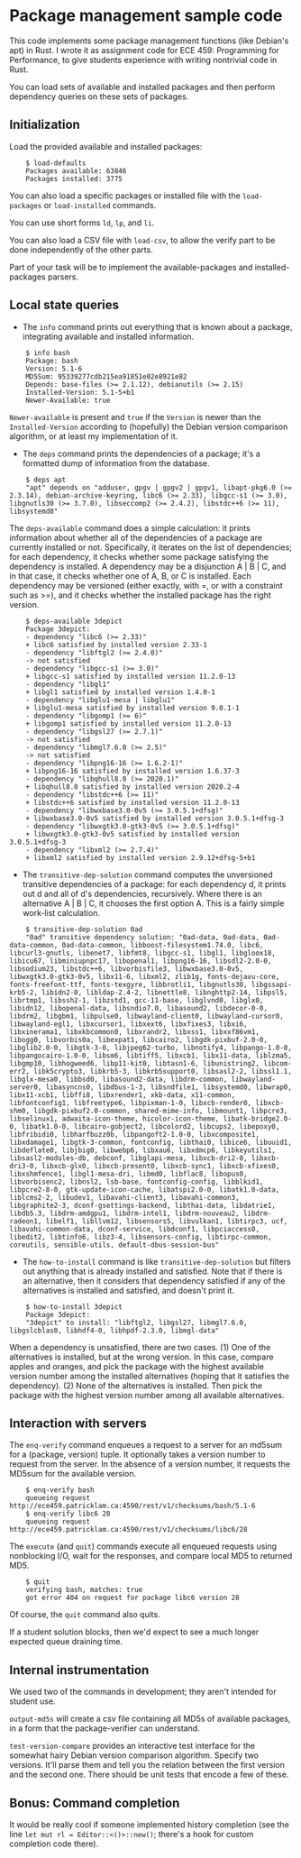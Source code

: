 # Package management sample code

This code implements some package management functions (like Debian's apt) in Rust. I wrote it as assignment code for
ECE 459: Programming for Performance, to give students experience with writing nontrivial code in Rust.

You can load sets of available and installed packages and then perform dependency queries on these sets of packages.

## Initialization

Load the provided available and installed packages:

```
    $ load-defaults
    Packages available: 63846
    Packages installed: 3775
```

You can also load a specific packages or installed file with the `load-packages` or `load-installed` commands.

You can use short forms `ld`, `lp`, and `li`.

You can also load a CSV file with `load-csv`, to allow the verify part to be done independently of the other parts.

Part of your task will be to implement the available-packages and installed-packages parsers.

## Local state queries

* The `info` command prints out everything that is known about a package, integrating available and installed information.

```
    $ info bash
    Package: bash
    Version: 5.1-6
    MD5Sum: 95339277cdb215ea91851e02e8921e82
    Depends: base-files (>= 2.1.12), debianutils (>= 2.15)
    Installed-Version: 5.1-5+b1
    Newer-Available: true
```

`Newer-available` is present and `true` if the `Version` is newer than the `Installed-Version` according to
(hopefully) the Debian version comparison algorithm, or at least my implementation of it.

* The `deps` command prints the dependencies of a package; it's a formatted dump of information from the database.

```
    $ deps apt
    "apt" depends on "adduser, gpgv | gpgv2 | gpgv1, libapt-pkg6.0 (>= 2.3.14), debian-archive-keyring, libc6 (>= 2.33), libgcc-s1 (>= 3.0), libgnutls30 (>= 3.7.0), libseccomp2 (>= 2.4.2), libstdc++6 (>= 11), libsystemd0"
```

The `deps-available` command does a simple calculation: it prints information about whether all of the dependencies of a package are currently installed or not. Specifically, it iterates on the list of dependencies; for each dependency, it checks whether some package satisfying the dependency is installed. A dependency may be a disjunction A | B | C, and in that case, it checks whether one of A, B, or C is installed. Each dependency may be versioned (either exactly, with =, or with a constraint such as >=), and it checks whether the installed package has the right version.

```
    $ deps-available 3depict
    Package 3depict:
    - dependency "libc6 (>= 2.33)"
    + libc6 satisfied by installed version 2.33-1
    - dependency "libftgl2 (>= 2.4.0)"
    -> not satisfied
    - dependency "libgcc-s1 (>= 3.0)"
    + libgcc-s1 satisfied by installed version 11.2.0-13
    - dependency "libgl1"
    + libgl1 satisfied by installed version 1.4.0-1
    - dependency "libglu1-mesa | libglu1"
    + libglu1-mesa satisfied by installed version 9.0.1-1
    - dependency "libgomp1 (>= 6)"
    + libgomp1 satisfied by installed version 11.2.0-13
    - dependency "libgsl27 (>= 2.7.1)"
    -> not satisfied
    - dependency "libmgl7.6.0 (>= 2.5)"
    -> not satisfied
    - dependency "libpng16-16 (>= 1.6.2-1)"
    + libpng16-16 satisfied by installed version 1.6.37-3
    - dependency "libqhull8.0 (>= 2020.1)"
    + libqhull8.0 satisfied by installed version 2020.2-4
    - dependency "libstdc++6 (>= 11)"
    + libstdc++6 satisfied by installed version 11.2.0-13
    - dependency "libwxbase3.0-0v5 (>= 3.0.5.1+dfsg)"
    + libwxbase3.0-0v5 satisfied by installed version 3.0.5.1+dfsg-3
    - dependency "libwxgtk3.0-gtk3-0v5 (>= 3.0.5.1+dfsg)"
    + libwxgtk3.0-gtk3-0v5 satisfied by installed version 3.0.5.1+dfsg-3
    - dependency "libxml2 (>= 2.7.4)"
    + libxml2 satisfied by installed version 2.9.12+dfsg-5+b1
```

* The `transitive-dep-solution` command computes the unversioned transitive dependencies of a package: for each dependency d, it prints out d and all of d's dependencies, recursively. Where there is an alternative A | B | C, it chooses the first option A. This is a fairly simple work-list calculation.

```
    $ transitive-dep-solution 0ad
    "0ad" transitive dependency solution: "0ad-data, 0ad-data, 0ad-data-common, 0ad-data-common, libboost-filesystem1.74.0, libc6, libcurl3-gnutls, libenet7, libfmt8, libgcc-s1, libgl1, libgloox18, libicu67, libminiupnpc17, libopenal1, libpng16-16, libsdl2-2.0-0, libsodium23, libstdc++6, libvorbisfile3, libwxbase3.0-0v5, libwxgtk3.0-gtk3-0v5, libx11-6, libxml2, zlib1g, fonts-dejavu-core, fonts-freefont-ttf, fonts-texgyre, libbrotli1, libgnutls30, libgssapi-krb5-2, libidn2-0, libldap-2.4-2, libnettle8, libnghttp2-14, libpsl5, librtmp1, libssh2-1, libzstd1, gcc-11-base, libglvnd0, libglx0, libidn12, libopenal-data, libsndio7.0, libasound2, libdecor-0-0, libdrm2, libgbm1, libpulse0, libwayland-client0, libwayland-cursor0, libwayland-egl1, libxcursor1, libxext6, libxfixes3, libxi6, libxinerama1, libxkbcommon0, libxrandr2, libxss1, libxxf86vm1, libogg0, libvorbis0a, libexpat1, libcairo2, libgdk-pixbuf-2.0-0, libglib2.0-0, libgtk-3-0, libjpeg62-turbo, libnotify4, libpango-1.0-0, libpangocairo-1.0-0, libsm6, libtiff5, libxcb1, libx11-data, liblzma5, libgmp10, libhogweed6, libp11-kit0, libtasn1-6, libunistring2, libcom-err2, libk5crypto3, libkrb5-3, libkrb5support0, libsasl2-2, libssl1.1, libglx-mesa0, libbsd0, libasound2-data, libdrm-common, libwayland-server0, libasyncns0, libdbus-1-3, libsndfile1, libsystemd0, libwrap0, libx11-xcb1, libffi8, libxrender1, xkb-data, x11-common, libfontconfig1, libfreetype6, libpixman-1-0, libxcb-render0, libxcb-shm0, libgdk-pixbuf2.0-common, shared-mime-info, libmount1, libpcre3, libselinux1, adwaita-icon-theme, hicolor-icon-theme, libatk-bridge2.0-0, libatk1.0-0, libcairo-gobject2, libcolord2, libcups2, libepoxy0, libfribidi0, libharfbuzz0b, libpangoft2-1.0-0, libxcomposite1, libxdamage1, libgtk-3-common, fontconfig, libthai0, libice6, libuuid1, libdeflate0, libjbig0, libwebp6, libxau6, libxdmcp6, libkeyutils1, libsasl2-modules-db, debconf, libglapi-mesa, libxcb-dri2-0, libxcb-dri3-0, libxcb-glx0, libxcb-present0, libxcb-sync1, libxcb-xfixes0, libxshmfence1, libgl1-mesa-dri, libmd0, libflac8, libopus0, libvorbisenc2, libnsl2, lsb-base, fontconfig-config, libblkid1, libpcre2-8-0, gtk-update-icon-cache, libatspi2.0-0, libatk1.0-data, liblcms2-2, libudev1, libavahi-client3, libavahi-common3, libgraphite2-3, dconf-gsettings-backend, libthai-data, libdatrie1, libdb5.3, libdrm-amdgpu1, libdrm-intel1, libdrm-nouveau2, libdrm-radeon1, libelf1, libllvm12, libsensors5, libvulkan1, libtirpc3, ucf, libavahi-common-data, dconf-service, libdconf1, libpciaccess0, libedit2, libtinfo6, libz3-4, libsensors-config, libtirpc-common, coreutils, sensible-utils, default-dbus-session-bus"
```

* The `how-to-install` command is like `transitive-dep-solution` but filters out anything that is already installed and satisfied. Note that if there is an alternative, then it considers that dependency satisfied if any of the alternatives is installed and satisfied, and doesn't print it.

```
    $ how-to-install 3depict
    Package 3depict:
    "3depict" to install: "libftgl2, libgsl27, libmgl7.6.0, libgslcblas0, libhdf4-0, libhpdf-2.3.0, libmgl-data"
```

When a dependency is unsatisfied, there are two cases. (1) One of the alternatives is installed, but at the wrong version. In this case, compare apples and oranges, and pick the package with the highest available version number among the installed alternatives (hoping that it satisfies the dependency). (2) None of the alternatives is installed. Then pick the package with the highest version number among all available alternatives.

## Interaction with servers

The `enq-verify` command enqueues a request to a server for an md5sum for a (package, version) tuple. It optionally takes a version number to request from the server. In the absence of a version number, it requests the MD5sum for the available version.

```
    $ enq-verify bash
    queueing request http://ece459.patricklam.ca:4590/rest/v1/checksums/bash/5.1-6
    $ enq-verify libc6 28
    queueing request http://ece459.patricklam.ca:4590/rest/v1/checksums/libc6/28
```

The `execute` (and `quit`) commands execute all enqueued requests using nonblocking I/O, wait for the responses, and compare local MD5 to returned MD5.
```
    $ quit
    verifying bash, matches: true
    got error 404 on request for package libc6 version 28
```
Of course, the `quit` command also quits.

If a student solution blocks, then we'd expect to see a much longer 
expected queue draining time.

## Internal instrumentation

We used two of the commands in development; they aren't intended for student use.

`output-md5s` will create a csv file containing all MD5s of available
packages, in a form that the package-verifier can understand.

`test-version-compare` provides an interactive test interface for the
somewhat hairy Debian version comparison algorithm. Specify two
versions. It'll parse them and tell you the relation between the first
version and the second one. There should be unit tests that encode a few
of these.

## Bonus: Command completion

It would be really cool if someone implemented history completion
(see the line `let mut rl = Editor::<()>::new()`; there's a hook for 
custom completion code there).
